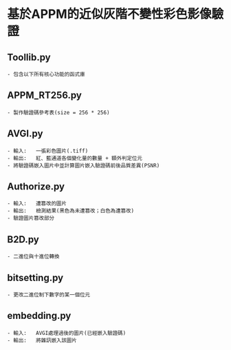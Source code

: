 # 基於APPM的近似灰階不變性彩色影像驗證
## Toollib.py
	- 包含以下所有核心功能的函式庫

## APPM_RT256.py
	- 製作驗證碼參考表(size = 256 * 256)

## AVGI.py
	- 輸入:	一張彩色圖片(.tiff)
	- 輸出:	紅、藍通道各個變化量的數量 + 額外判定位元
	- 將驗證碼嵌入圖片中並計算圖片嵌入驗證碼前後品質差異(PSNR)

## Authorize.py
	- 輸入:	遭篡改的圖片
	- 輸出:	檢測結果(黑色為未遭篡改；白色為遭篡改)
	- 驗證圖片篡改部分

## B2D.py
	- 二進位與十進位轉換

## bitsetting.py
	- 更改二進位制下數字的某一個位元

## embedding.py
	- 輸入:	AVGI處理過後的圖片(已經嵌入驗證碼)
	- 輸出:	將雜訊嵌入該圖片